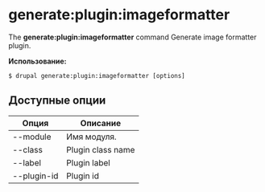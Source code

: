 # generate:plugin:imageformatter
The **generate:plugin:imageformatter** command Generate image formatter plugin.

**Использование:**
```
$ drupal generate:plugin:imageformatter [options] 
```

## Доступные опции
Опция | Описание
-------|-------------
--module | Имя модуля.
--class | Plugin class name
--label | Plugin label
--plugin-id | Plugin id
